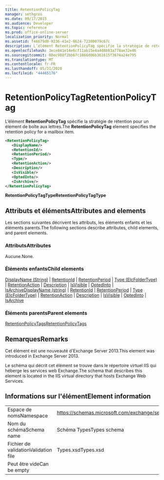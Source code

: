 ```yaml
---
title: RetentionPolicyTag
manager: sethgros
ms.date: 09/17/2015
ms.audience: Developer
ms.topic: reference
ms.prod: office-online-server
localization_priority: Normal
ms.assetid: f46679d0-9236-41e2-8624-72300079c67c
description: L’élément RetentionPolicyTag spécifie la stratégie de rétention pour un élément de boîte aux lettres.
ms.openlocfilehash: 3ece841e14e6cf11ab15e4a4d8b83a778ae32e46
ms.sourcegitcommit: 88ec988f2bb67c1866d06b361615f3674a24e795
ms.translationtype: MT
ms.contentlocale: fr-FR
ms.lasthandoff: 05/31/2020
ms.locfileid: "44465176"
---
```

# <a name="retentionpolicytag"></a><span data-ttu-id="4f994-103">RetentionPolicyTag</span><span class="sxs-lookup"><span data-stu-id="4f994-103">RetentionPolicyTag</span></span>

<span data-ttu-id="4f994-104">L’élément **RetentionPolicyTag** spécifie la stratégie de rétention pour un élément de boîte aux lettres.</span><span class="sxs-lookup"><span data-stu-id="4f994-104">The **RetentionPolicyTag** element specifies the retention policy for a mailbox item.</span></span> 
  
```XML
<RetentionPolicyTag>
   <DisplayName/>
   <RetentionId/>
   <RetentionPeriod/>
   <Type/>
   <RetentionAction/>
   <Description/>
   <IsVisible/>
   <OptedInto/>
   <IsArchive/>
</RetentionPolicyTag>
```

 <span data-ttu-id="4f994-105">**RetentionPolicyTagType**</span><span class="sxs-lookup"><span data-stu-id="4f994-105">**RetentionPolicyTagType**</span></span>
## <a name="attributes-and-elements"></a><span data-ttu-id="4f994-106">Attributs et éléments</span><span class="sxs-lookup"><span data-stu-id="4f994-106">Attributes and elements</span></span>

<span data-ttu-id="4f994-107">Les sections suivantes décrivent les attributs, les éléments enfants et les éléments parents.</span><span class="sxs-lookup"><span data-stu-id="4f994-107">The following sections describe attributes, child elements, and parent elements.</span></span>
  
### <a name="attributes"></a><span data-ttu-id="4f994-108">Attributs</span><span class="sxs-lookup"><span data-stu-id="4f994-108">Attributes</span></span>

<span data-ttu-id="4f994-109">Aucune.</span><span class="sxs-lookup"><span data-stu-id="4f994-109">None.</span></span>
  
### <a name="child-elements"></a><span data-ttu-id="4f994-110">Éléments enfants</span><span class="sxs-lookup"><span data-stu-id="4f994-110">Child elements</span></span>

<span data-ttu-id="4f994-111">[DisplayName (String)](displayname-string.md)  |  [RetentionId](retentionid.md)  |  [RetentionPeriod](retentionperiod.md)  |  [Type (ElcFolderType)](type-elcfoldertype.md)  |  [RetentionAction](retentionaction.md)  |  [Description](description.md)  |  [IsVisible](isvisible.md)  |  [OptedInto](optedinto.md)  |  [IsArchive](isarchive.md)</span><span class="sxs-lookup"><span data-stu-id="4f994-111">[DisplayName (string)](displayname-string.md) | [RetentionId](retentionid.md) | [RetentionPeriod](retentionperiod.md) | [Type (ElcFolderType)](type-elcfoldertype.md) | [RetentionAction](retentionaction.md) | [Description](description.md) | [IsVisible](isvisible.md) | [OptedInto](optedinto.md) | [IsArchive](isarchive.md)</span></span>
  
### <a name="parent-elements"></a><span data-ttu-id="4f994-112">Éléments parents</span><span class="sxs-lookup"><span data-stu-id="4f994-112">Parent elements</span></span>

[<span data-ttu-id="4f994-113">RetentionPolicyTags</span><span class="sxs-lookup"><span data-stu-id="4f994-113">RetentionPolicyTags</span></span>](retentionpolicytags.md)
  
## <a name="remarks"></a><span data-ttu-id="4f994-114">Remarques</span><span class="sxs-lookup"><span data-stu-id="4f994-114">Remarks</span></span>

<span data-ttu-id="4f994-115">Cet élément est une nouveauté d'Exchange Server 2013.</span><span class="sxs-lookup"><span data-stu-id="4f994-115">This element was introduced in Exchange Server 2013.</span></span>
  
<span data-ttu-id="4f994-116">Le schéma qui décrit cet élément se trouve dans le répertoire virtuel IIS qui héberge les services web Exchange.</span><span class="sxs-lookup"><span data-stu-id="4f994-116">The schema that describes this element is located in the IIS virtual directory that hosts Exchange Web Services.</span></span>
  
## <a name="element-information"></a><span data-ttu-id="4f994-117">Informations sur l'élément</span><span class="sxs-lookup"><span data-stu-id="4f994-117">Element information</span></span>

|||
|:-----|:-----|
|<span data-ttu-id="4f994-118">Espace de noms</span><span class="sxs-lookup"><span data-stu-id="4f994-118">Namespace</span></span>  <br/> |https://schemas.microsoft.com/exchange/services/2006/types  <br/> |
|<span data-ttu-id="4f994-119">Nom du schéma</span><span class="sxs-lookup"><span data-stu-id="4f994-119">Schema name</span></span>  <br/> |<span data-ttu-id="4f994-120">Schéma Types</span><span class="sxs-lookup"><span data-stu-id="4f994-120">Types schema</span></span>  <br/> |
|<span data-ttu-id="4f994-121">Fichier de validation</span><span class="sxs-lookup"><span data-stu-id="4f994-121">Validation file</span></span>  <br/> |<span data-ttu-id="4f994-122">Types.xsd</span><span class="sxs-lookup"><span data-stu-id="4f994-122">Types.xsd</span></span>  <br/> |
|<span data-ttu-id="4f994-123">Peut être vide</span><span class="sxs-lookup"><span data-stu-id="4f994-123">Can be empty</span></span>  <br/> ||
   

